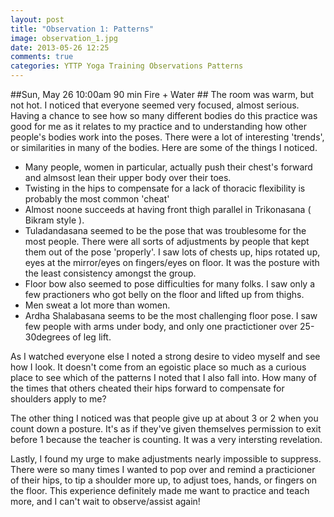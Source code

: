 ```yaml
---
layout: post
title: "Observation 1: Patterns"
image: observation_1.jpg
date: 2013-05-26 12:25
comments: true
categories: YTTP Yoga Training Observations Patterns 
---
```

##Sun, May 26 10:00am 90 min Fire + Water ##
The room was warm, but not hot. I noticed that everyone seemed very focused, almost serious. <!-- more -->Having a chance to see how so many different bodies do this practice was good for me as it relates to my practice and to understanding how other people's bodies work into the poses. There were a lot of interesting 'trends', or similarities in many of the bodies. Here are some of the things I noticed.

* Many people, women in particular, actually push their chest's forward and almsost lean their upper body over their toes.
* Twisting in the hips to compensate for a lack of thoracic flexibility is probably the most common 'cheat'
* Almost noone succeeds at having front thigh parallel in Trikonasana ( Bikram style ).
* Tuladandasana seemed to be the pose that was troublesome for the most people. There were all sorts of adjustments by people that kept them out of the pose 'properly'. I saw lots of chests up, hips rotated up, eyes at the mirror/eyes on fingers/eyes on floor. It was the posture with the least consistency amongst the group.
* Floor bow also seemed to pose difficulties for many folks. I saw only a few practioners who got belly on the floor and lifted up from thighs.
* Men sweat a lot more than women.
* Ardha Shalabasana seems to be the most challenging floor pose. I saw few people with arms under body, and only one practictioner over 25-30degrees of leg lift.

As I watched everyone else I noted a strong desire to video myself and see how I look. It doesn't come from an egoistic place so much as a curious place to see which of the patterns I noted that I also fall into. How many of the times that others cheated their hips forward to compensate for shoulders apply to me? 

The other thing I noticed was that people give up at about 3 or 2 when you count down a posture. It's as if they've given themselves permission to exit before 1 because the teacher is counting. It was a very intersting revelation. 

Lastly, I found my urge to make adjustments nearly impossible to suppress. There were so many times I wanted to pop over and remind a practicioner of their hips, to tip a shoulder more up, to adjust toes, hands, or fingers on the floor. This experience definitely made me want to practice and teach more, and I can't wait to observe/assist again!


